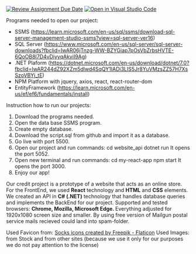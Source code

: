 [![Review Assignment Due Date](https://classroom.github.com/assets/deadline-readme-button-24ddc0f5d75046c5622901739e7c5dd533143b0c8e959d652212380cedb1ea36.svg)](https://classroom.github.com/a/YYgLXq0X)
[![Open in Visual Studio Code](https://classroom.github.com/assets/open-in-vscode-718a45dd9cf7e7f842a935f5ebbe5719a5e09af4491e668f4dbf3b35d5cca122.svg)](https://classroom.github.com/online_ide?assignment_repo_id=11228700&assignment_repo_type=AssignmentRepo)




Programs needed to open our project:
- SSMS (https://learn.microsoft.com/en-us/sql/ssms/download-sql-server-management-studio-ssms?view=sql-server-ver16)
- SQL Server (https://www.microsoft.com/en-us/sql-server/sql-server-downloads?fbclid=IwAR06jTnzg-WW-BZYGiap7pOsVbZrbsHVTE-6QoOB8l7D4vDiyyqAkviI9Ag)
- .NET Plaform (https://dotnet.microsoft.com/en-us/download/dotnet/7.0?fbclid=IwAR244dZ92XZm5dlwd4SqQY1IADi3LIS5Jr8YuVMzsZZ57H7XsSzoVBYj_tE)
- NPM Platform with jquery, axios, react, react-router-dom
- EntityFramework (https://learn.microsoft.com/en-us/ef/ef6/fundamentals/install)

Instruction how to run our projects:
1. Download the programs needed.
2. Open the data base SSMS program.
3. Create empty database.
4. Download the script.sql from github and import it as a database.
5. Go live with port 5500.
6. Open our project and run commands:
    cd website_api
    dotnet run
It opens the port 5052.
7. Open new terminal and run commands:
    cd my-react-app
    npm start
It opens the port 3000.
8. Enjoy our app!

Our credit project is a prototype of a website that acts as an online store.
For the FrontEnd, we used <b>React</b> technology and <b>HTML</b> and <b>CSS</b> elements.
We created an API in <b>C# (.NET)</b> technology that handles database queries and implements the BackEnd for our project.
Supported and tested browsers: <b>Chrome, Mozilla, Microsoft Edge. </b>
Everything adjusted for 1920x1080 screen size and smaller.
By using free version of Mailgun postal service mails recieved could land into spam-folder.

Used Favicon from: <a href="https://www.flaticon.com/free-icons/socks" title="socks icons">Socks icons created by Freepik - Flaticon</a> 
Used Images: from Stock and from other sites (because we use it only for our purposes we do not pay attention to the license)

